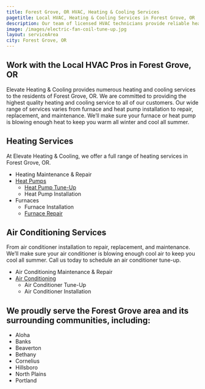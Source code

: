 ```yaml
---
title: Forest Grove, OR HVAC, Heating & Cooling Services
pagetitle: Local HVAC, Heating & Cooling Services in Forest Grove, OR
description: Our team of licensed HVAC technicians provide reliable heating and air conditioning services Forest Grove, OR.
image: /images/electric-fan-coil-tune-up.jpg
layout: serviceArea
city: Forest Grove, OR
---
```


## Work with the Local HVAC Pros in Forest Grove, OR

Elevate Heating & Cooling provides numerous heating and cooling services to the residents of Forest Grove, OR. We are committed to providing the highest quality heating and cooling service to all of our customers. Our wide range of services varies from furnace and heat pump installation to repair, replacement, and maintenance. We’ll make sure your furnace or heat pump is blowing enough heat to keep you warm all winter and cool all summer.

## Heating Services

At Elevate Heating & Cooling, we offer a full range of heating services in Forest Grove, OR.

- Heating Maintenance & Repair
- [Heat Pumps](../../heat-pumps/)
	- [Heat Pump Tune-Up](../../heat-pump-tune-up/)
	- Heat Pump Installation
- Furnaces
	- Furnace Installation
	- [Furnace Repair](../../furnace-repair-and-maintenance/)

## Air Conditioning Services

From air conditioner installation to repair, replacement, and maintenance. We’ll make sure your air conditioner is blowing enough cool air to keep you cool all summer. Call us today to schedule an air conditioner tune-up.

- Air Conditioning Maintenance & Repair
- [Air Conditioning](../../air-conditioning/)
	- Air Conditioner Tune-Up
	- Air Conditioner Installation

## We proudly serve the Forest Grove area and its surrounding communities, including:

- Aloha
- Banks
- Beaverton
- Bethany
- Cornelius
- Hillsboro
- North Plains
- Portland